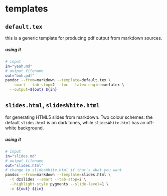
# templates

## `default.tex`

this is a generic template for producing pdf output from markdown sources.

##### using it

``` bash
# input
in="yeah.md"
# output filename
out="buh.pdf"
pandoc --from=markdown --template=default.tex \
  --smart --tab-stop=2 --toc --latex-engine=xelatex \
  --output=${out} ${in}
```

## `slides.html`, `slidesWhite.html` 

for generating HTML5 slides from markdown. Two colour schemes: the default `slides.html` is on dark tones, while `slidesWhite.html` has an off-white background.

##### using it

``` bash
# input
in="slides.md"
# output filename
out="slides.html"
# change to slidesWhite.html if that's what you want
pandoc --from=markdown --template=slides.html \
  -t dzslides --smart --tab-stop=2 \
  --highlight-style pygments --slide-level=1 \
  -o ${out} ${in}
```